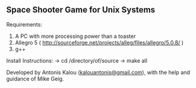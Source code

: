 Space Shooter Game for Unix Systems
------------------------------------

Requirements:  
1) A PC with more processing power than a toaster  
2) Allegro 5 ( http://sourceforge.net/projects/alleg/files/allegro/5.0.8/ )  
3) g++
  
Install Instructions:
-> cd /directory/of/source
-> make all
  
Developed by Antonis Kalou (kalouantonis@gmail.com), with the help 
and guidance of Mike Geig.
